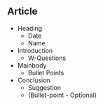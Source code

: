 ## Article
- Heading
	- Date
	- Name
- Introduction
	- W-Questions
- Mainbody
	- Bullet Points
- Conclusion
	- Suggestion
	- (Bullet-point - Optional)
